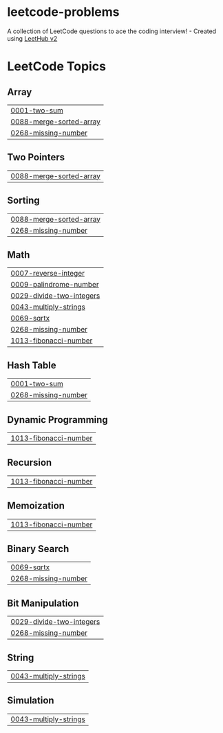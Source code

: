 # leetcode-problems
A collection of LeetCode questions to ace the coding interview! - Created using [LeetHub v2](https://github.com/arunbhardwaj/LeetHub-2.0)

<!---LeetCode Topics Start-->
# LeetCode Topics
## Array
|  |
| ------- |
| [0001-two-sum](https://github.com/kishore170820/leetcode-problems/tree/master/0001-two-sum) |
| [0088-merge-sorted-array](https://github.com/kishore170820/leetcode-problems/tree/master/0088-merge-sorted-array) |
| [0268-missing-number](https://github.com/kishore170820/leetcode-problems/tree/master/0268-missing-number) |
## Two Pointers
|  |
| ------- |
| [0088-merge-sorted-array](https://github.com/kishore170820/leetcode-problems/tree/master/0088-merge-sorted-array) |
## Sorting
|  |
| ------- |
| [0088-merge-sorted-array](https://github.com/kishore170820/leetcode-problems/tree/master/0088-merge-sorted-array) |
| [0268-missing-number](https://github.com/kishore170820/leetcode-problems/tree/master/0268-missing-number) |
## Math
|  |
| ------- |
| [0007-reverse-integer](https://github.com/kishore170820/leetcode-problems/tree/master/0007-reverse-integer) |
| [0009-palindrome-number](https://github.com/kishore170820/leetcode-problems/tree/master/0009-palindrome-number) |
| [0029-divide-two-integers](https://github.com/kishore170820/leetcode-problems/tree/master/0029-divide-two-integers) |
| [0043-multiply-strings](https://github.com/kishore170820/leetcode-problems/tree/master/0043-multiply-strings) |
| [0069-sqrtx](https://github.com/kishore170820/leetcode-problems/tree/master/0069-sqrtx) |
| [0268-missing-number](https://github.com/kishore170820/leetcode-problems/tree/master/0268-missing-number) |
| [1013-fibonacci-number](https://github.com/kishore170820/leetcode-problems/tree/master/1013-fibonacci-number) |
## Hash Table
|  |
| ------- |
| [0001-two-sum](https://github.com/kishore170820/leetcode-problems/tree/master/0001-two-sum) |
| [0268-missing-number](https://github.com/kishore170820/leetcode-problems/tree/master/0268-missing-number) |
## Dynamic Programming
|  |
| ------- |
| [1013-fibonacci-number](https://github.com/kishore170820/leetcode-problems/tree/master/1013-fibonacci-number) |
## Recursion
|  |
| ------- |
| [1013-fibonacci-number](https://github.com/kishore170820/leetcode-problems/tree/master/1013-fibonacci-number) |
## Memoization
|  |
| ------- |
| [1013-fibonacci-number](https://github.com/kishore170820/leetcode-problems/tree/master/1013-fibonacci-number) |
## Binary Search
|  |
| ------- |
| [0069-sqrtx](https://github.com/kishore170820/leetcode-problems/tree/master/0069-sqrtx) |
| [0268-missing-number](https://github.com/kishore170820/leetcode-problems/tree/master/0268-missing-number) |
## Bit Manipulation
|  |
| ------- |
| [0029-divide-two-integers](https://github.com/kishore170820/leetcode-problems/tree/master/0029-divide-two-integers) |
| [0268-missing-number](https://github.com/kishore170820/leetcode-problems/tree/master/0268-missing-number) |
## String
|  |
| ------- |
| [0043-multiply-strings](https://github.com/kishore170820/leetcode-problems/tree/master/0043-multiply-strings) |
## Simulation
|  |
| ------- |
| [0043-multiply-strings](https://github.com/kishore170820/leetcode-problems/tree/master/0043-multiply-strings) |
<!---LeetCode Topics End-->